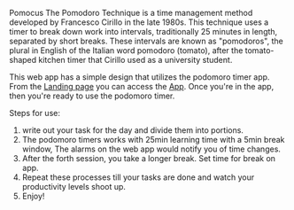Pomocus
The Pomodoro Technique is a time management method developed by Francesco Cirillo in the late 1980s. This technique uses a timer to break down work into intervals, traditionally 25 minutes in length, separated by short breaks. These intervals are known as "pomodoros", the plural in English of the Italian word pomodoro (tomato), after the tomato-shaped kitchen timer that Cirillo used as a university student.

This web app has a simple design that utilizes the podomoro timer app. From the [Landing page](Pomocus_v1/index.html) you can access the [App](Pomocus_v1/app.html). Once you're in the app, then you're ready to use the podomoro timer.

Steps for use:
1. write out your task for the day and divide them into portions.
2. The podomoro timers works with 25min learning time with a 5min break window, The alarms on the web app would notify you of time changes.
3. After the forth session, you take a longer break. Set time for break on app.
4. Repeat these processes till your tasks are done and watch your productivity levels shoot up.
5. Enjoy!


